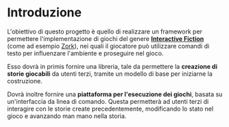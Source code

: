 # Introduzione

L'obiettivo di questo progetto è quello di realizzare un framework per
permettere l'implementazione di giochi del genere
**[Interactive Fiction](https://en.wikipedia.org/wiki/Interactive_fiction)**
(come ad esempio [Zork](https://en.wikipedia.org/wiki/Zork)), nei quali il
giocatore può utilizzare comandi di testo per influenzare l'ambiente e
proseguire nel gioco.

Esso dovrà in primis fornire una libreria, tale da permettere la **creazione di
storie giocabili** da utenti terzi, tramite un modello di base per iniziarne la
costruzione.

Dovrà inoltre fornire una **piattaforma per l'esecuzione dei giochi**, basata su
un'interfaccia da linea di comando. Questa permetterà ad utenti terzi di
interagire con le storie create precedentemente, modificando lo stato nel gioco
e avanzando man mano nella storia.
